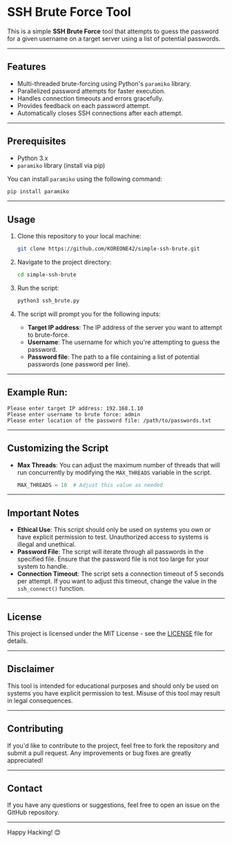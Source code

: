 
# SSH Brute Force Tool


This is a simple **SSH Brute Force** tool that attempts to guess the password for a given username on a target server using a list of potential passwords.

---

## Features

- Multi-threaded brute-forcing using Python's `paramiko` library.
- Parallelized password attempts for faster execution.
- Handles connection timeouts and errors gracefully.
- Provides feedback on each password attempt.
- Automatically closes SSH connections after each attempt.

---

## Prerequisites

- Python 3.x
- `paramiko` library (install via pip)
  
You can install `paramiko` using the following command:

```bash
pip install paramiko
```

---

## Usage

1. Clone this repository to your local machine:

   ```bash
   git clone https://github.com/KOREONE42/simple-ssh-brute.git
   ```

2. Navigate to the project directory:

   ```bash
   cd simple-ssh-brute
   ```

3. Run the script:

   ```bash
   python3 ssh_brute.py
   ```

4. The script will prompt you for the following inputs:
   - **Target IP address**: The IP address of the server you want to attempt to brute-force.
   - **Username**: The username for which you're attempting to guess the password.
   - **Password file**: The path to a file containing a list of potential passwords (one password per line).

---

## Example Run:

```
Please enter target IP address: 192.168.1.10
Please enter username to brute force: admin
Please enter location of the password file: /path/to/passwords.txt
```

---

## Customizing the Script

- **Max Threads**: You can adjust the maximum number of threads that will run concurrently by modifying the `MAX_THREADS` variable in the script.
  
  ```python
  MAX_THREADS = 10  # Adjust this value as needed
  ```

---

## Important Notes

- **Ethical Use**: This script should only be used on systems you own or have explicit permission to test. Unauthorized access to systems is illegal and unethical.
- **Password File**: The script will iterate through all passwords in the specified file. Ensure that the password file is not too large for your system to handle.
- **Connection Timeout**: The script sets a connection timeout of 5 seconds per attempt. If you want to adjust this timeout, change the value in the `ssh_connect()` function.

---

## License

This project is licensed under the MIT License - see the [LICENSE](LICENSE) file for details.

---

## Disclaimer

This tool is intended for educational purposes and should only be used on systems you have explicit permission to test. Misuse of this tool may result in legal consequences.

---

## Contributing

If you'd like to contribute to the project, feel free to fork the repository and submit a pull request. Any improvements or bug fixes are greatly appreciated!

---

## Contact

If you have any questions or suggestions, feel free to open an issue on the GitHub repository.

---

Happy Hacking! 😊
